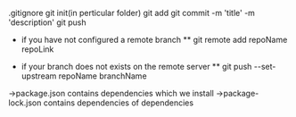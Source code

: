 .gitignore
git init(in perticular folder)
git add <file1path> <file2path> 
git commit -m 'title' -m 'description'
git push
  * if you have not configured a remote branch
  ** git remote add repoName repoLink
  
  * if your branch does not exists on the remote server
  ** git push --set-upstream repoName branchName

->package.json contains dependencies which we install
->package-lock.json contains dependencies of dependencies